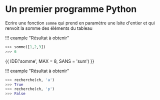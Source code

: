 # Un premier programme Python

Ecrire une fonction `somme` qui prend en paramètre une lsite d'entier et qui renvoit la somme des éléments du tableau


!!! example "Résultat à obtenir"
```python
>>> somme([1,2,3])
>>> 6   
```


{{ IDE('somme', MAX = 8, SANS = 'sum') }}

!!! example "Résultat à obtenir"
```python
>>> recherche(ch, 'a')
>>> True
>>> recherche(ch, 'p')
>>> False
```

